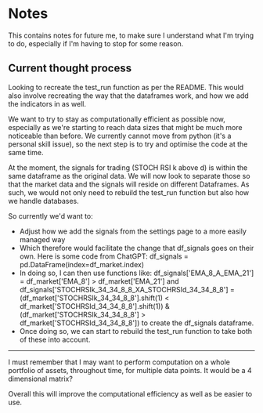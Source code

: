 # Notes

This contains notes for future me, to make sure I understand what I'm trying to do, especially if I'm having to stop for some reason.

## Current thought process

Looking to recreate the test_run function as per the README. This would also involve recreating the way that the dataframes work, and how we add the indicators in as well.

We want to try to stay as computationally efficient as possible now, especially as we're starting to reach data sizes that might be much more noticeable than before. We currently cannot move from python (it's a personal skill issue), so the next step is to try and optimise the code at the same time.

At the moment, the signals for trading (STOCH RSI k above d) is within the same dataframe as the original data. We will now look to separate those so that the market data and the signals will reside on different Dataframes. As such, we would not only need to rebuild the test_run function but also how we handle databases.

So currently we'd want to:

- Adjust how we add the signals from the settings page to a more easily managed way
- Which therefore would facilitate the change that df_signals goes on their own. Here is some code from ChatGPT: df_signals = pd.DataFrame(index=df_market.index)
- In doing so, I can then use functions like: df_signals['EMA_8_A_EMA_21'] = df_market['EMA_8'] > df_market['EMA_21'] and df_signals['STOCHRSIk_34_34_8_8_XA_STOCHRSId_34_34_8_8'] = (df_market['STOCHRSIk_34_34_8_8'].shift(1) < df_market['STOCHRSId_34_34_8_8'].shift(1)) & (df_market['STOCHRSIk_34_34_8_8'] > df_market['STOCHRSId_34_34_8_8']) to create the df_signals dataframe.
- Once doing so, we can start to rebuild the test_run function to take both of these into account.

---

I must remember that I may want to perform computation on a whole portfolio of assets, throughout time, for multiple data points. It would be a 4 dimensional matrix?

Overall this will improve the computational efficiency as well as be easier to use.
